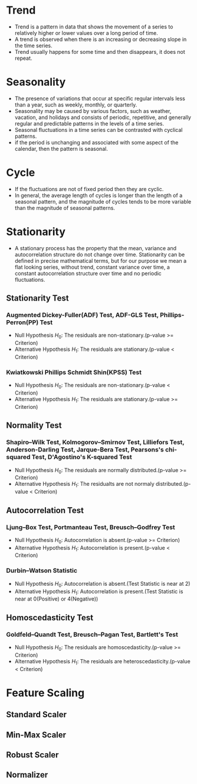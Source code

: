 # Trend
- Trend is a pattern in data that shows the movement of a series to relatively higher or lower values over a long period of time.
- A trend is observed when there is an increasing or decreasing slope in the time series.
- Trend usually happens for some time and then disappears, it does not repeat.

# Seasonality
- The presence of variations that occur at specific regular intervals less than a year, such as weekly, monthly, or quarterly.
- Seasonality may be caused by various factors, such as weather, vacation, and holidays and consists of periodic, repetitive, and generally regular and predictable patterns in the levels of a time series.
- Seasonal fluctuations in a time series can be contrasted with cyclical patterns.
- if the period is unchanging and associated with some aspect of the calendar, then the pattern is seasonal.

# Cycle
- If the fluctuations are not of fixed period then they are cyclic.
- In general, the average length of cycles is longer than the length of a seasonal pattern, and the magnitude of cycles tends to be more variable than the magnitude of seasonal patterns.

# Stationarity
- A stationary process has the property that the mean, variance and autocorrelation structure do not change over time. Stationarity can be defined in precise mathematical terms, but for our purpose we mean a flat looking series, without trend, constant variance over time, a constant autocorrelation structure over time and no periodic fluctuations.

## Stationarity Test

### Augmented Dickey-Fuller(ADF) Test, ADF-GLS Test, Phillips-Perron(PP) Test
- Null Hypothesis $H_0$: The residuals are non-stationary.(p-value >= Criterion)
- Alternative Hypothesis $H_1$: The residuals are stationary.(p-value < Criterion)
    
### Kwiatkowski Phillips Schmidt Shin(KPSS) Test 
- Null Hypothesis $H_0$: The residuals are non-stationary.(p-value < Criterion)
- Alternative Hypothesis $H_1$: The residuals are stationary.(p-value >= Criterion)

## Normality Test

### Shapiro–Wilk Test, Kolmogorov–Smirnov Test, Lilliefors Test, Anderson-Darling Test, Jarque-Bera Test, Pearsons's chi-squared Test, D'Agostino's K-squared Test
- Null Hypothesis $H_0$: The residuals are normally distributed.(p-value >= Criterion)
- Alternative Hypothesis $H_1$: The residualts are not normaly distributed.(p-value < Criterion)

## Autocorrelation Test

### Ljung–Box Test, Portmanteau Test, Breusch–Godfrey Test
- Null Hypothesis $H_0$: Autocorrelation is absent.(p-value >= Criterion)
- Alternative Hypothesis $H_1$: Autocorrelation is present.(p-value < Criterion)
  
### Durbin–Watson Statistic
- Null Hypothesis $H_0$: Autocorrelation is absent.(Test Statistic is near at 2)
- Alternative Hypothesis $H_1$: Autocorrelation is present.(Test Statistic is near at 0(Positive) or 4(Negative))

## Homoscedasticity Test

### Goldfeld–Quandt Test, Breusch–Pagan Test, Bartlett's Test
- Null Hypothesis $H_0$: The residuals are homoscedasticity.(p-value >= Criterion)
- Alternative Hypothesis $H_1$: The residuals are heteroscedasticity.(p-value < Criterion)

# Feature Scaling
## Standard Scaler
## Min-Max Scaler
## Robust Scaler
## Normalizer